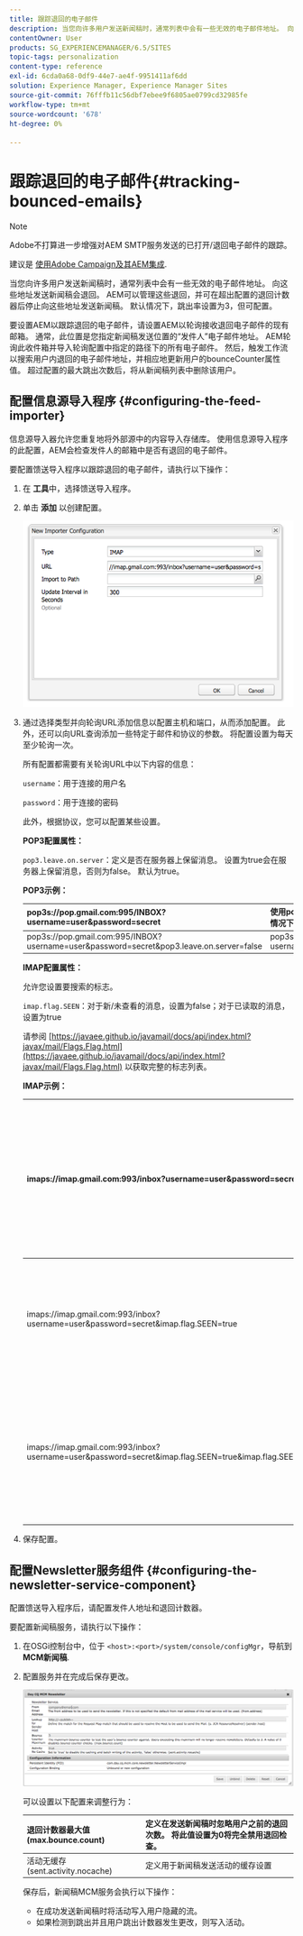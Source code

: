 ```yaml
---
title: 跟踪退回的电子邮件
description: 当您向许多用户发送新闻稿时，通常列表中会有一些无效的电子邮件地址。 向这些地址发送新闻稿会退回。 AEM可以管理这些退回，并可在超出配置的退回计数器后停止向这些地址发送新闻稿。
contentOwner: User
products: SG_EXPERIENCEMANAGER/6.5/SITES
topic-tags: personalization
content-type: reference
exl-id: 6cda0a68-0df9-44e7-ae4f-9951411af6dd
solution: Experience Manager, Experience Manager Sites
source-git-commit: 76fffb11c56dbf7ebee9f6805ae0799cd32985fe
workflow-type: tm+mt
source-wordcount: '678'
ht-degree: 0%

---
```


# 跟踪退回的电子邮件{#tracking-bounced-emails}

>[!NOTE]
>
>Adobe不打算进一步增强对AEM SMTP服务发送的已打开/退回电子邮件的跟踪。
>
>建议是 [使用Adobe Campaign及其AEM集成](/help/sites-administering/campaign.md).

当您向许多用户发送新闻稿时，通常列表中会有一些无效的电子邮件地址。 向这些地址发送新闻稿会退回。 AEM可以管理这些退回，并可在超出配置的退回计数器后停止向这些地址发送新闻稿。 默认情况下，跳出率设置为3，但可配置。

要设置AEM以跟踪退回的电子邮件，请设置AEM以轮询接收退回电子邮件的现有邮箱。 通常，此位置是您指定新闻稿发送位置的“发件人”电子邮件地址。 AEM轮询此收件箱并导入轮询配置中指定的路径下的所有电子邮件。 然后，触发工作流以搜索用户内退回的电子邮件地址，并相应地更新用户的bounceCounter属性值。 超过配置的最大跳出次数后，将从新闻稿列表中删除该用户。

## 配置信息源导入程序 {#configuring-the-feed-importer}

信息源导入器允许您重复地将外部源中的内容导入存储库。 使用信息源导入程序的此配置，AEM会检查发件人的邮箱中是否有退回的电子邮件。

要配置馈送导入程序以跟踪退回的电子邮件，请执行以下操作：

1. 在 **工具**&#x200B;中，选择馈送导入程序。

1. 单击 **添加** 以创建配置。

   ![chlimage_1](assets/chlimage_1a.png)

1. 通过选择类型并向轮询URL添加信息以配置主机和端口，从而添加配置。 此外，还可以向URL查询添加一些特定于邮件和协议的参数。 将配置设置为每天至少轮询一次。

   所有配置都需要有关轮询URL中以下内容的信息：

   `username`：用于连接的用户名

   `password`：用于连接的密码

   此外，根据协议，您可以配置某些设置。

   **POP3配置属性：**

   `pop3.leave.on.server`：定义是否在服务器上保留消息。 设置为true会在服务器上保留消息，否则为false。 默认为true。

   **POP3示例：**

   | pop3s://pop.gmail.com:995/INBOX?username=user&amp;password=secret | 使用pop3 over SSL以用户/密码连接到端口995上的GMail，默认情况下在服务器上保留消息 |
   |---|---|
   | pop3s://pop.gmail.com:995/INBOX?username=user&amp;password=secret&amp;pop3.leave.on.server=false | pop3s://pop.gmail.com:995/INBOX?username=user&amp;password=secret&amp;pop3.leave.on.server=false |

   **IMAP配置属性：**

   允许您设置要搜索的标志。

   `imap.flag.SEEN`：对于新/未查看的消息，设置为false；对于已读取的消息，设置为true

   请参阅 [https://javaee.github.io/javamail/docs/api/index.html?javax/mail/Flags.Flag.html](https://javaee.github.io/javamail/docs/api/index.html?javax/mail/Flags.Flag.html) 以获取完整的标志列表。

   **IMAP示例：**

   | imaps://imap.gmail.com:993/inbox?username=user&amp;password=secret | 使用IMAP over SSL通过用户/密码连接到端口993上的GMail。 默认情况下仅获取新消息。 |
   |---|---|
   | imaps://imap.gmail.com:993/inbox?username=user&amp;password=secret&amp;imap.flag.SEEN=true | 使用IMAP over SSL连接到带有用户/密码的GMail 993，只看到消息。 |
   | imaps://imap.gmail.com:993/inbox?username=user&amp;password=secret&amp;imap.flag.SEEN=true&amp;imap.flag.SEEN=false | 使用IMAP over SSL连接到带有用户/密码的GMail 993，已读取消息或新消息。 |

1. 保存配置。

## 配置Newsletter服务组件 {#configuring-the-newsletter-service-component}

配置馈送导入程序后，请配置发件人地址和退回计数器。

要配置新闻稿服务，请执行以下操作：

1. 在OSGi控制台中，位于 `<host>:<port>/system/console/configMgr`，导航到 **MCM新闻稿**.

1. 配置服务并在完成后保存更改。

   ![chlimage_1-1](assets/chlimage_1-1a.png)

   可以设置以下配置来调整行为：

   | 退回计数器最大值(max.bounce.count) | 定义在发送新闻稿时忽略用户之前的退回次数。 将此值设置为0将完全禁用退回检查。 |
   |---|---|
   | 活动无缓存(sent.activity.nocache) | 定义用于新闻稿发送活动的缓存设置 |

   保存后，新闻稿MCM服务会执行以下操作：

   * 在成功发送新闻稿时将活动写入用户隐藏的流。
   * 如果检测到跳出并且用户跳出计数器发生更改，则写入活动。
